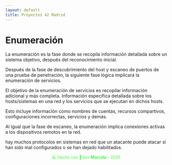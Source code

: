 ```yaml
---
layout: default
title: Proyectos 42 Madrid
---
```


# Enumeración

La enumeración es la fase donde se recopila información detallada sobre un sistema objetivo, después del reconocimiento inicial. 

Después de la fase de descubrimiento del host y escaneo de puertos de una prueba de penetración, la siguiente fase lógica implicará la enumeración de servicios.

El objetivo de la enumeración de servicios es recopilar información adicional y más completa. Información específica detallada sobre los hosts/sistemas en una red y los servicios que se ejecutan en dichos hosts.

Esto incluye información como nombres de cuentas, recursos compartivos, configuraciones incorrectas, servicios y demás.

Al igual que la fase de escaneo, la enumeración implica conexiones activas a los dispositivos remotos en la red.

hay muchos protocolos en sistemas en red que un atacante puede atacar si han sido mal configurados o se han dejado habilitados. 






<div style="text-align:center; font-size: 0.9em; margint-top: 40px; color: #33ff33;">
    💻 Hecho con 💚 por <strong>Marcela</strong> - 2025
</div>
